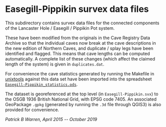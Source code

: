# Easegill-Pippikin survex data files

This subdirectory contains survex data files for the connected
components of the Lancaster Hole / Easegill / Pippikin Pot system.

These have been modified from the originals in the Cave Registry Data
Archive so that the individual caves now break at the cave
descriptions in the new edition of Northern Caves, and duplicate /
splay legs have been identified and flagged.  This means that cave
lengths can be computed automatically.  A complete list of these
changes (which affect the claimed length of the system) is given in
`duplicates.dat`.

For convenience the cave statistics generated by running the
Makefile in [unixtools](../unixtools) against this data set have been
imported into the spreadsheet
[`Easegill-Pippikin_statistics.ods`](Easegill-Pippikin_statistics.ods).

The dataset is georeferenced at the top level (in
`Easegill-Pippikin.svx`) to the OSGB 1936 British National Grid, with
EPSG code 7405.  An associated GeoPackage `.gpkg` (generated by
running the `.3d` file through QGIS3) is also provided for
convenience.

_Patrick B Warren, April 2015 -- October 2019_
